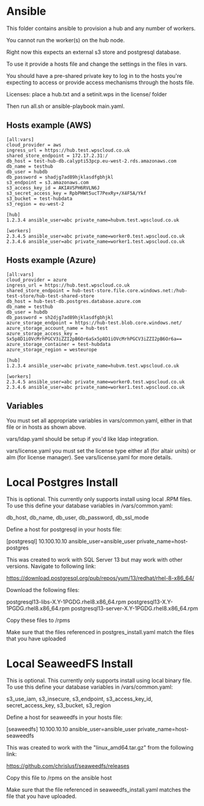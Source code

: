 # Ansible
This folder contains ansible to provision a hub and any number of workers.

You cannot run the worker(s) on the hub node.

Right now this expects an external s3 store and postgresql database.

To use it provide a hosts file and change the settings in the files in vars.

You should have a pre-shared private key to log in to the hosts you're expecting to access or provide access mechanisms through the hosts file.

Licenses: place a hub.txt and a setinit.wps in the license/ folder

Then run all.sh or ansible-playbook main.yaml.

## Hosts example (AWS)

```
[all:vars]
cloud_provider = aws
ingress_url = https://hub.test.wpscloud.co.uk
shared_store_endpoint = 172.17.2.31:/
db_host = test-hub-db.calypti53pcp.eu-west-2.rds.amazonaws.com
db_name = testhub
db_user = hubdb
db_password = shadjg7ad89hjklasdfgbhjkl
s3_endpoint = s3.amazonaws.com
s3_access_key_id = AKIAVSPH6RVLN6J
s3_secret_access_key = RpbPHWt5ucT7PexRy+/X4F5A/Ykf
s3_bucket = test-hubdata
s3_region = eu-west-2

[hub]
1.2.3.4 ansible_user=abc private_name=hubvm.test.wpscloud.co.uk

[workers]
2.3.4.5 ansible_user=abc private_name=worker0.test.wpscloud.co.uk
2.3.4.6 ansible_user=abc private_name=worker1.test.wpscloud.co.uk
```

## Hosts example (Azure)

```
[all:vars]
cloud_provider = azure
ingress_url = https://hub.test.wpscloud.co.uk
shared_store_endpoint = hub-test-store.file.core.windows.net:/hub-test-store/hub-test-shared-store
db_host = hub-test-db.postgres.database.azure.com
db_name = testhub
db_user = hubdb
db_password = sh2djg7ad89hjklasdfgbhjkl
azure_storage_endpoint = https://hub-test.blob.core.windows.net/
azure_storage_account_name = hub-test
azure_storage_access_key = Sx5p8D1iOVcMrhPGCV3iZZI2pB6Or6aSx5p8D1iOVcMrhPGCV3iZZI2pB6Or6a==
azure_storage_container = test-hubdata
azure_storage_region = westeurope

[hub]
1.2.3.4 ansible_user=abc private_name=hubvm.test.wpscloud.co.uk

[workers]
2.3.4.5 ansible_user=abc private_name=worker0.test.wpscloud.co.uk
2.3.4.6 ansible_user=abc private_name=worker1.test.wpscloud.co.uk
```

## Variables

You must set all appropriate variables in vars/common.yaml, either in that file or in hosts as shown above.

vars/ldap.yaml should be setup if you'd like ldap integration.

vars/license.yaml you must set the license type either a1 (for altair units) or
alm (for license manager). See vars/license.yaml for more details.

# Local Postgres Install

This is optional. This currently only supports install using local .RPM files. To use this define your database variables in /vars/common.yaml:

db_host, db_name, db_user, db_password, db_ssl_mode

Define a host for postgresql in your hosts file:

[postgresql]
10.100.10.10 ansible_user=ansible_user private_name=host-postgres

This was created to work with SQL Server 13 but may work with other versions. Navigate to following link:

https://download.postgresql.org/pub/repos/yum/13/redhat/rhel-8-x86_64/

Download the following files:

postgresql13-libs-X.Y-1PGDG.rhel8.x86_64.rpm
postgresql13-X.Y-1PGDG.rhel8.x86_64.rpm
postgresql13-server-X.Y-1PGDG.rhel8.x86_64.rpm

Copy these files to /rpms

Make sure that the files referenced in postgres_install.yaml match the files that you have uploaded

# Local SeaweedFS Install

This is optional. This currently only supports install using local binary file. To use this define your database variables in /vars/common.yaml:

s3_use_iam, s3_insecure, s3_endpoint, s3_access_key_id, secret_access_key, s3_bucket, s3_region

Define a host for seaweedfs in your hosts file:

[seaweedfs]
10.100.10.10 ansible_user=ansible_user private_name=host-seaweedfs

This was created to work with the "linux_amd64.tar.gz" from the following link:

https://github.com/chrislusf/seaweedfs/releases

Copy this file to /rpms on the ansible host

Make sure that the file referenced in seaweedfs_install.yaml matches the file that you have uploaded.






